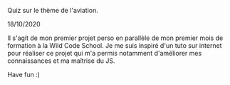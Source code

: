 Quiz sur le thème de l'aviation.

18/10/2020

Il s'agit de mon premier projet perso en parallèle de mon premier mois de formation à la Wild Code School.
Je me suis inspiré d'un tuto sur internet pour réaliser ce projet qui m'a permis notamment d'améliorer mes connaissances et ma maîtrise du JS.

Have fun :)
